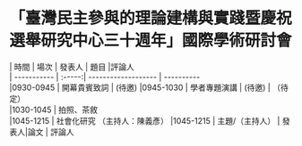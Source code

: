 # 「臺灣民主參與的理論建構與實踐暨慶祝選舉研究中心三十週年」國際學術研討會



| 時間     | 場次 | 發表人 | 題目 |評論人   
| ----------- | :-----:| ------------------- | ----------    
|0930-0945   |  開幕貴賓致詞 | (待邀)
|0945-1030   |  學者專題演講 | (待邀) | （待定）   
|1030-1045   |  拍照、茶敘   
|1045-1215   | 社會化研究 （主持人：陳義彥）
|1045-1215   | 主題/（主持人） | 發表人|論文  | 評論人  

